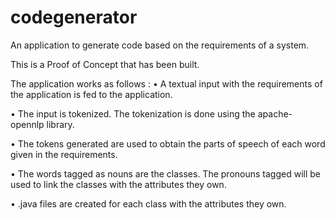 codegenerator
=============

An application to generate code based on the requirements of a system.

This is a Proof of Concept that has been built.  

The application works as follows : 
• A textual input with the requirements of the application is fed to the application.

• The input is tokenized. The tokenization is done using the apache-opennlp library.

• The tokens generated are used to obtain the parts of speech of each word given in the requirements.

• The words tagged as nouns are the classes. The pronouns tagged will be used to link the classes with the attributes they own.

• .java files are created for each class with the attributes they own.
